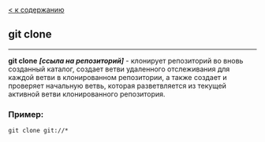 [< к содержанию](readme.md)

## git clone
___
**git clone** ***[ссыла на репозиторий]*** - клонирует репозиторий во вновь созданный каталог, создает ветви удаленного отслеживания для каждой ветви в клонированном репозитории, а также создает и проверяет начальную ветвь, которая разветвляется из текущей активной ветви клонированного репозитория.

### Пример:
```bash=
git clone git://*
```